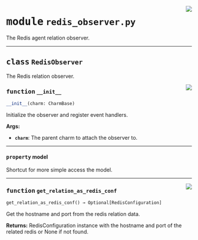<!-- markdownlint-disable -->

<a href="../src/redis_observer.py#L0"><img align="right" style="float:right;" src="https://img.shields.io/badge/-source-cccccc?style=flat-square"></a>

# <kbd>module</kbd> `redis_observer.py`
The Redis agent relation observer. 



---

## <kbd>class</kbd> `RedisObserver`
The Redis relation observer. 

<a href="../src/redis_observer.py#L26"><img align="right" style="float:right;" src="https://img.shields.io/badge/-source-cccccc?style=flat-square"></a>

### <kbd>function</kbd> `__init__`

```python
__init__(charm: CharmBase)
```

Initialize the observer and register event handlers. 



**Args:**
 
 - <b>`charm`</b>:  The parent charm to attach the observer to. 


---

#### <kbd>property</kbd> model

Shortcut for more simple access the model. 



---

<a href="../src/redis_observer.py#L42"><img align="right" style="float:right;" src="https://img.shields.io/badge/-source-cccccc?style=flat-square"></a>

### <kbd>function</kbd> `get_relation_as_redis_conf`

```python
get_relation_as_redis_conf() → Optional[RedisConfiguration]
```

Get the hostname and port from the redis relation data. 



**Returns:**
  RedisConfiguration instance with the hostname and port of the related redis or None  if not found. 


